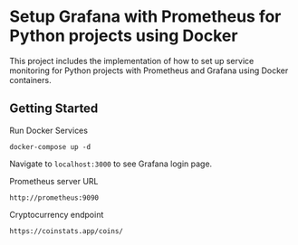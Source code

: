 # Setup Grafana with Prometheus for Python projects using Docker

This project includes the implementation of how to set up service monitoring for Python projects with Prometheus and Grafana using Docker containers.

## Getting Started

Run Docker Services

```
docker-compose up -d
```

Navigate to `localhost:3000` to see Grafana login page.

Prometheus server URL

```
http://prometheus:9090
```

Cryptocurrency endpoint

```
https://coinstats.app/coins/
```
